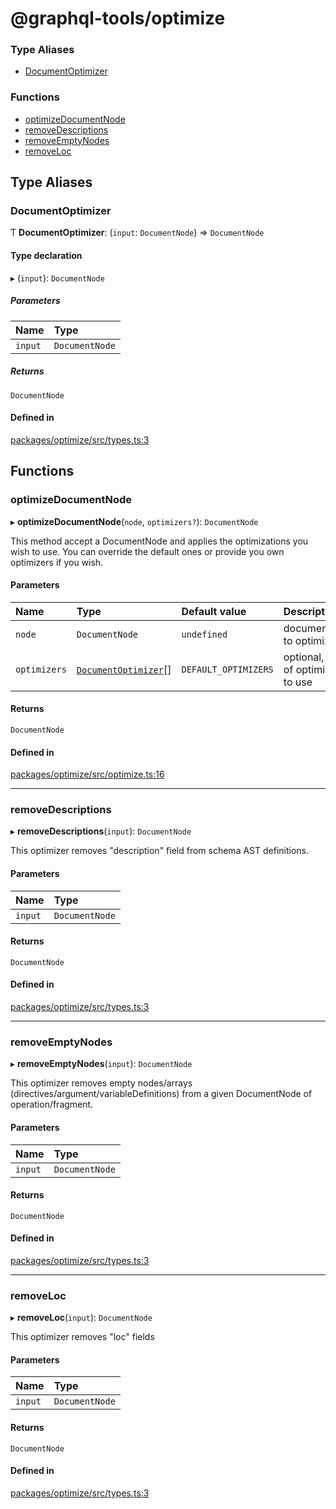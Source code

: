# @graphql-tools/optimize

### Type Aliases

- [DocumentOptimizer](optimize_src#documentoptimizer)

### Functions

- [optimizeDocumentNode](optimize_src#optimizedocumentnode)
- [removeDescriptions](optimize_src#removedescriptions)
- [removeEmptyNodes](optimize_src#removeemptynodes)
- [removeLoc](optimize_src#removeloc)

## Type Aliases

### DocumentOptimizer

Ƭ **DocumentOptimizer**: (`input`: `DocumentNode`) => `DocumentNode`

#### Type declaration

▸ (`input`): `DocumentNode`

##### Parameters

| Name    | Type           |
| :------ | :------------- |
| `input` | `DocumentNode` |

##### Returns

`DocumentNode`

#### Defined in

[packages/optimize/src/types.ts:3](https://github.com/ardatan/graphql-tools/blob/master/packages/optimize/src/types.ts#L3)

## Functions

### optimizeDocumentNode

▸ **optimizeDocumentNode**(`node`, `optimizers?`): `DocumentNode`

This method accept a DocumentNode and applies the optimizations you wish to use. You can override
the default ones or provide you own optimizers if you wish.

#### Parameters

| Name         | Type                                                    | Default value        | Description                        |
| :----------- | :------------------------------------------------------ | :------------------- | :--------------------------------- |
| `node`       | `DocumentNode`                                          | `undefined`          | document to optimize               |
| `optimizers` | [`DocumentOptimizer`](optimize_src#documentoptimizer)[] | `DEFAULT_OPTIMIZERS` | optional, list of optimizer to use |

#### Returns

`DocumentNode`

#### Defined in

[packages/optimize/src/optimize.ts:16](https://github.com/ardatan/graphql-tools/blob/master/packages/optimize/src/optimize.ts#L16)

---

### removeDescriptions

▸ **removeDescriptions**(`input`): `DocumentNode`

This optimizer removes "description" field from schema AST definitions.

#### Parameters

| Name    | Type           |
| :------ | :------------- |
| `input` | `DocumentNode` |

#### Returns

`DocumentNode`

#### Defined in

[packages/optimize/src/types.ts:3](https://github.com/ardatan/graphql-tools/blob/master/packages/optimize/src/types.ts#L3)

---

### removeEmptyNodes

▸ **removeEmptyNodes**(`input`): `DocumentNode`

This optimizer removes empty nodes/arrays (directives/argument/variableDefinitions) from a given
DocumentNode of operation/fragment.

#### Parameters

| Name    | Type           |
| :------ | :------------- |
| `input` | `DocumentNode` |

#### Returns

`DocumentNode`

#### Defined in

[packages/optimize/src/types.ts:3](https://github.com/ardatan/graphql-tools/blob/master/packages/optimize/src/types.ts#L3)

---

### removeLoc

▸ **removeLoc**(`input`): `DocumentNode`

This optimizer removes "loc" fields

#### Parameters

| Name    | Type           |
| :------ | :------------- |
| `input` | `DocumentNode` |

#### Returns

`DocumentNode`

#### Defined in

[packages/optimize/src/types.ts:3](https://github.com/ardatan/graphql-tools/blob/master/packages/optimize/src/types.ts#L3)
